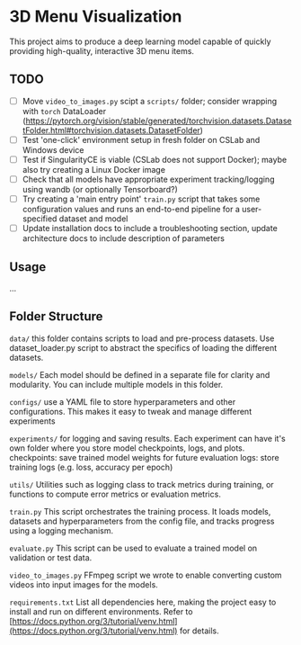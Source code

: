 # 3D Menu Visualization

This project aims to produce a deep learning model capable of quickly providing high-quality, interactive 3D menu items.

## TODO

- [ ] Move `video_to_images.py` scipt a `scripts/` folder; consider wrapping with `torch` DataLoader (https://pytorch.org/vision/stable/generated/torchvision.datasets.DatasetFolder.html#torchvision.datasets.DatasetFolder)
- [ ] Test 'one-click' environment setup in fresh folder on CSLab and Windows device
- [ ] Test if SingularityCE is viable (CSLab does not support Docker); maybe also try creating a Linux Docker image
- [ ] Check that all models have appropriate experiment tracking/logging using wandb (or optionally Tensorboard?)
- [ ] Try creating a 'main entry point' `train.py` script that takes some configuration values and runs an end-to-end pipeline for a user-specified dataset and model
- [ ] Update installation docs to include a troubleshooting section, update architecture docs to include description of parameters

## Usage

...

## Folder Structure 

`data/`
this folder contains scripts to load and pre-process datasets. Use dataset_loader.py script to abstract the specifics of loading the different datasets.

`models/`
Each model should be defined in a separate file for clarity and modularity. You can include multiple models in this folder.

`configs/`
use a YAML file to store hyperparameters and other configurations. This makes it easy to tweak and manage different experiments

`experiments/`
for logging and saving results. Each experiment can have it's own folder where you store model checkpoints, logs, and plots. 
    checkpoints: save trained model weights for future evaluation
    logs: store training logs (e.g. loss, accuracy per epoch)

`utils/`
Utilities such as logging class to track metrics during training, or functions to compute error metrics or evaluation metrics.

`train.py`
This script orchestrates the training process. It loads models, datasets and hyperparameters from the config file, and tracks progress using a logging mechanism.

`evaluate.py`
This script can be used to evaluate a trained model on validation or test data.

`video_to_images.py`
FFmpeg script we wrote to enable converting custom videos into input images for the models.

`requirements.txt`
List all dependencies here, making the project easy to install and run on different environments. Refer to [https://docs.python.org/3/tutorial/venv.html](https://docs.python.org/3/tutorial/venv.html) for details.
